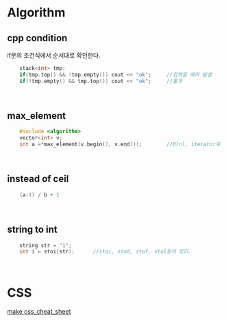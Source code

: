 # Algorithm
## cpp condition

if문의 조건식에서 순서대로 확인한다.

```cpp
    stack<int> tmp;
    if(tmp.top() && !tmp.empty()) cout << "ok";     //컴파일 에러 발생
    if(!tmp.empty() && tmp.top()) cout << "ok";     //통과
```

<br>

## max_element

```cpp
    #include <algorithm>
    vector<int> v;
    int a =*max_element(v.begin(), v.end());        //O(n), iterator로 나오기 때문에 *사용
```

<br>

## instead of ceil
```cpp
    (a-1) / b + 1
```

<br>

## string to int
```cpp
    string str = "1";
    int i = stoi(str);      //stoi, stod, stof, stol등이 있다.
```

<br>

# CSS
[make css_cheat_sheet](https://github.com/hjk9984/TIL/blob/main/frontend/CSS/css_cheat_sheet.html)
